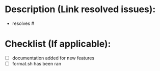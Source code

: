 # Description (Link resolved issues):

- resolves #

# Checklist (If applicable):

- [ ] documentation added for new features
- [ ] format.sh has been ran
